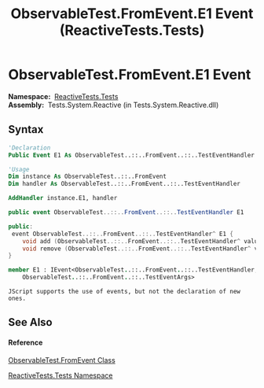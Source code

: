 ﻿---
title: ObservableTest.FromEvent.E1 Event (ReactiveTests.Tests)
TOCTitle: E1 Event
ms:assetid: E:ReactiveTests.Tests.ObservableTest.FromEvent.E1
ms:mtpsurl: https://msdn.microsoft.com/en-us/library/reactivetests.tests.observabletest.fromevent.e1(v=VS.103)
ms:contentKeyID: 36620112
ms.date: 06/28/2011
mtps_version: v=VS.103
f1_keywords:
- ReactiveTests.Tests.ObservableTest.FromEvent.E1
dev_langs:
- CSharp
- JScript
- VB
- FSharp
- c++
---

# ObservableTest.FromEvent.E1 Event

**Namespace:**  [ReactiveTests.Tests](hh289046\(v=vs.103\).md)  
**Assembly:**  Tests.System.Reactive (in Tests.System.Reactive.dll)

## Syntax

``` vb
'Declaration
Public Event E1 As ObservableTest..::..FromEvent..::..TestEventHandler
```

``` vb
'Usage
Dim instance As ObservableTest..::..FromEvent
Dim handler As ObservableTest..::..FromEvent..::..TestEventHandler

AddHandler instance.E1, handler
```

``` csharp
public event ObservableTest..::..FromEvent..::..TestEventHandler E1
```

``` c++
public:
 event ObservableTest..::..FromEvent..::..TestEventHandler^ E1 {
    void add (ObservableTest..::..FromEvent..::..TestEventHandler^ value);
    void remove (ObservableTest..::..FromEvent..::..TestEventHandler^ value);
}
```

``` fsharp
member E1 : IEvent<ObservableTest..::..FromEvent..::..TestEventHandler,
    ObservableTest..::..FromEvent..::..TestEventArgs>
```

``` jscript
JScript supports the use of events, but not the declaration of new ones.
```

## See Also

#### Reference

[ObservableTest.FromEvent Class](hh315394\(v=vs.103\).md)

[ReactiveTests.Tests Namespace](hh289046\(v=vs.103\).md)

